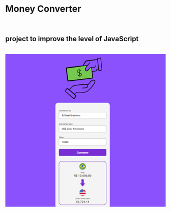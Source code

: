 <h1>Money Converter</h1>
<br>
<h2>project to improve the level of JavaScript </h2>
<br>
<img src="./assets\Captura de tela 2024-11-27 001958.png"
